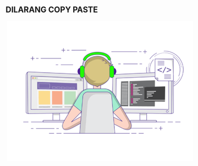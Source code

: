 <h2> DILARANG COPY PASTE </h2>
<img align="right" alt="GIF" src="https://raw.githubusercontent.com/devSouvik/devSouvik/master/gif3.gif" width="500"/>
